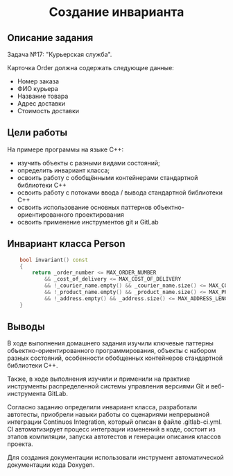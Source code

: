 <h1 align="center">Создание инварианта</h1>

## Описание задания

Задача №17: "Курьерская служба".

Карточка Order должна содержать следующие данные:

* Номер заказа
* ФИО курьера
* Название товара
* Адрес доставки
* Стоимость доставки

## Цели работы

На примере программы на языке С++:

* изучить объекты с разными видами состояний;
* определить инвариант класса;
* освоить работу с обобщёнными контейнерами стандартной библиотеки С++
* освоить работу с потоками ввода / вывода стандартной библиотеки С++
* освоить использование основных паттернов объектно-ориентированного проектирования
* освоить применение инструментов git и GitLab

## Инвариант класса Person

```cpp
    bool invariant() const
    {
        return _order_number <= MAX_ORDER_NUMBER
            && _cost_of_delivery <= MAX_COST_OF_DELIVERY
            && !_courier_name.empty() && _courier_name.size() <= MAX_COURIER_NAME_LENGTH
            && !_product_name.empty() && _product_name.size() <= MAX_PRODUCT_NAME_LENGTH
            && !_address.empty() && _address.size() <= MAX_ADDRESS_LENGTH;
    }
```

## Выводы

В ходе выполнения домашнего задания изучили ключевые паттерны объектно-ориентированного программирования, объекты с набором разных состояний, особенности обобщенных контейнеров стандартной библиотеки С++.

Также, в ходе выполнения изучили и применили на практике инструменты распределенной системы управления версиями Git и веб-инструмента GitLab. 

Согласно заданию определили инвариант класса, разработали автотесты, приобрели навыки работы со сценариями непрерывной интеграции Continuos Integration, который описан в файле .gitlab-ci.yml. CI автоматизирует процесс интеграции изменений в коде, состоит из этапов компиляции, запуска автотестов и генерации описания классов проекта. 

Для создания документации использовали инструмент автоматической документации кода Doxygen.
